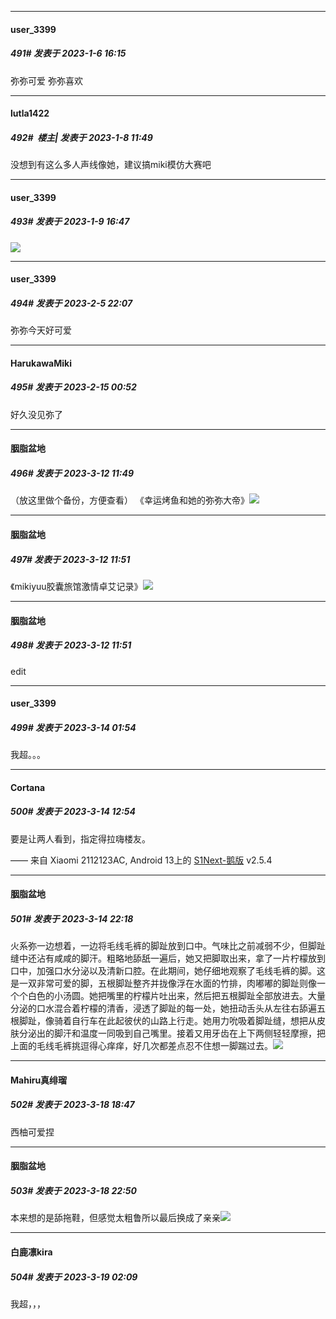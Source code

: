 

*****

####  user_3399  
##### 491#       发表于 2023-1-6 16:15

弥弥可爱 弥弥喜欢



*****

####  lutla1422  
##### 492#         楼主| 发表于 2023-1-8 11:49

没想到有这么多人声线像她，建议搞miki模仿大赛吧



*****

####  user_3399  
##### 493#       发表于 2023-1-9 16:47

<img src="https://static.saraba1st.com/image/smiley/face2017/076.png" referrerpolicy="no-referrer">

*****

####  user_3399  
##### 494#       发表于 2023-2-5 22:07

弥弥今天好可爱

*****

####  HarukawaMiki  
##### 495#       发表于 2023-2-15 00:52

好久没见弥了

*****

####  胭脂盆地  
##### 496#       发表于 2023-3-12 11:49

（放这里做个备份，方便查看）
《幸运烤鱼和她的弥弥大帝》<img src="https://p.sda1.dev/10/35239c7030e82d2081b2b100c7f0a983/IMG_CMP_77546085.jpeg" referrerpolicy="no-referrer">

*****

####  胭脂盆地  
##### 497#       发表于 2023-3-12 11:51

《mikiyuu胶囊旅馆激情卓艾记录》<img src="https://p.sda1.dev/10/b07b14e7d3e616ea1b9c9ffda11a93be/IMG_CMP_44985100.jpeg" referrerpolicy="no-referrer">

*****

####  胭脂盆地  
##### 498#       发表于 2023-3-12 11:51

edit


*****

####  user_3399  
##### 499#       发表于 2023-3-14 01:54

我超。。。


*****

####  Cortana  
##### 500#       发表于 2023-3-14 12:54

要是让两人看到，指定得拉嗨楼友。

—— 来自 Xiaomi 2112123AC, Android 13上的 [S1Next-鹅版](https://github.com/ykrank/S1-Next/releases) v2.5.4


*****

####  胭脂盆地  
##### 501#       发表于 2023-3-14 22:18

火系弥一边想着，一边将毛线毛裤的脚趾放到口中。气味比之前减弱不少，但脚趾缝中还沾有咸咸的脚汗。粗略地舔舐一遍后，她又把脚取出来，拿了一片柠檬放到口中，加强口水分泌以及清新口腔。在此期间，她仔细地观察了毛线毛裤的脚。这是一双非常可爱的脚，五根脚趾整齐并拢像浮在水面的竹排，肉嘟嘟的脚趾则像一个个白色的小汤圆。她把嘴里的柠檬片吐出来，然后把五根脚趾全部放进去。大量分泌的口水混合着柠檬的清香，浸透了脚趾的每一处，她扭动舌头从左往右舔遍五根脚趾，像骑着自行车在此起彼伏的山路上行走。她用力吮吸着脚趾缝，想把从皮肤分泌出的脚汗和温度一同吸到自己嘴里。接着又用牙齿在上下两侧轻轻摩擦，把上面的毛线毛裤挑逗得心痒痒，好几次都差点忍不住想一脚踹过去。<img src="https://p.sda1.dev/10/ecf4676396c2eeb25cdfcaeca8bf1968/IMG_CMP_153577493.png" referrerpolicy="no-referrer">

*****

####  Mahiru真绯瑠  
##### 502#       发表于 2023-3-18 18:47

西柚可爱捏


*****

####  胭脂盆地  
##### 503#       发表于 2023-3-18 22:50

本来想的是舔拖鞋，但感觉太粗鲁所以最后换成了亲亲<img src="https://p.sda1.dev/10/a0cca3f5569e401295e3ecbec46cfeb0/IMG_CMP_12720579.jpeg" referrerpolicy="no-referrer">


*****

####  白鹿凛kira  
##### 504#       发表于 2023-3-19 02:09

我超，，，

